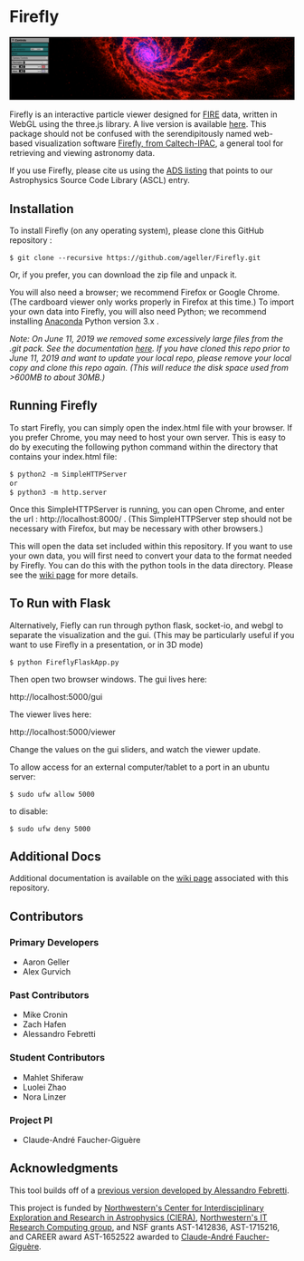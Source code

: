 # Firefly

![Firefly snapshot](static/docs/screenGrab.png)

Firefly is an interactive particle viewer designed for [FIRE](http://galaxies.northwestern.edu/fire-simulations/) data, written in WebGL using the three.js library. A live version is available [here](https://ageller.github.io/Firefly/).
This package should not be confused with the serendipitously named web-based visualization software [Firefly, from Caltech-IPAC](https://github.com/Caltech-IPAC/firefly), a general tool for retrieving and viewing astronomy data.

If you use Firefly, please cite us using the [ADS listing](http://adsabs.harvard.edu/abs/2018ascl.soft10021G) that points to our Astrophysics Source Code Library (ASCL) entry.

## Installation

To install Firefly (on any operating system), please clone this GitHub repository :
```
$ git clone --recursive https://github.com/ageller/Firefly.git
```

Or, if you prefer, you can download the zip file and unpack it.  

You will also need a browser; we recommend Firefox or Google Chrome. (The cardboard viewer only works properly in Firefox at this time.)  To import your own data into Firefly, you will also need Python; we recommend installing [Anaconda](https://www.anaconda.com/download/) Python version 3.x .

_Note: On June 11, 2019 we removed some excessively large files from the .git pack.  See the documentation [here](static/docs/READMEcleanPack.md).  If you have cloned this repo prior to June 11, 2019 and want to update your local repo, please remove your local copy and clone this repo again.  (This will reduce the disk space used from >600MB to about 30MB.)_

## Running Firefly

To start Firefly, you can simply open the index.html file with your browser. If you prefer Chrome, you may need to host your own server.  This is easy to do by executing the following python command within the directory that contains your index.html file:

```
$ python2 -m SimpleHTTPServer
or
$ python3 -m http.server
```

Once this SimpleHTTPServer is running, you can open Chrome, and enter the url : http://localhost:8000/ .  (This SimpleHTTPServer step should not be necessary with Firefox, but may be necessary with other browsers.)

This will open the data set included within this repository.  If you want to use your own data, you will first need to convert your data to the format needed by Firefly.  You can do this with the python tools in the data directory.  Please see the [wiki page](https://github.com/ageller/Firefly/wiki) for more details.  


## To Run with Flask

Alternatively, Fiefly can run through python flask, socket-io, and webgl to separate the visualization and the gui.  (This may be particularly useful if you want to use Firefly in a presentation, or in 3D mode)


```
$ python FireflyFlaskApp.py
```

Then open two browser windows.  The gui lives here:

http://localhost:5000/gui

The viewer lives here:

http://localhost:5000/viewer

Change the values on the gui sliders, and watch the viewer update.

To allow access for an external computer/tablet to a port in an ubuntu server:

```
$ sudo ufw allow 5000
```

to disable:

```
$ sudo ufw deny 5000
```

## Additional Docs

Additional documentation is available on the [wiki page](https://github.com/ageller/Firefly/wiki) associated with this repository.

## Contributors 
### Primary Developers
* Aaron Geller
* Alex Gurvich
### Past Contributors 
* Mike Cronin
* Zach Hafen
* Alessandro Febretti
### Student Contributors
* Mahlet Shiferaw 
* Luolei Zhao
* Nora Linzer
### Project PI
* Claude-André Faucher-Giguère 


## Acknowledgments
This tool builds off of a [previous version developed by Alessandro Febretti](https://github.com/nuitrcs/firefly). 

This project is funded by [Northwestern's Center for Interdisciplinary Exploration and Research in Astrophysics (CIERA)](https://ciera.northwestern.edu/),  [Northwestern's IT Research Computing group](https://www.it.northwestern.edu/research/index.html), and NSF grants AST-1412836, AST-1715216, and CAREER award AST-1652522 awarded to [Claude-André Faucher-Giguère](https://www.physics.northwestern.edu/people/faculty/core-faculty/claude-andre-faucher-giguere.html).
